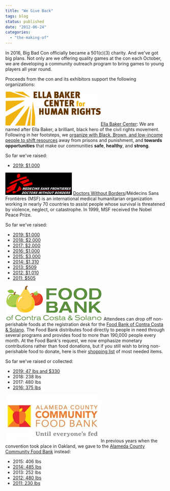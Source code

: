```yaml
---
title: "We Give Back"
tags: blog
status: published
date: "2012-06-24"
categories: 
  - "the-making-of"
---
```


In 2016, Big Bad Con officially became a 501(c)(3) charity. And we've got big plans. Not only are we offering quality games at the con each October, we are developing a community outreach program to bring games to young players all year round.

Proceeds from the con and its exhibitors support the following organizations:

[![](/images/EBC_Logo-300x107.png)](https://ellabakercenter.org/)[Ella Baker Center](https://ellabakercenter.org/): We are named after Ella Baker, a brilliant, black hero of the civil rights movement. Following in her footsteps, we [organize with Black, Brown, and low-income people to shift resources](https://ellabakercenter.org/member?language=en) away from prisons and punishment, and **towards opportunities** that make our communities **safe**, **healthy**, and **strong**.

So far we've raised:

- [2019: $1,000](https://www.bigbadcon.com/2019-ella-baker-center-donation/)

[![Doctors Without Borders](/images/msf-logo-header.jpg "Doctors Without Borders")](http://www.doctorswithoutborders.org) [Doctors Without Borders](http://www.doctorswithoutborders.org/)/Médecins Sans Frontières (MSF) is an international medical humanitarian organization working in nearly 70 countries to assist people whose survival is threatened by violence, neglect, or catastrophe. In 1999, MSF received the Nobel Peace Prize.

So far we've raised:

- [2019: $1,000](https://www.bigbadcon.com/2019-doctors-without-borders-donation/)
- [2018: $2,000](https://www.bigbadcon.com/2017-doctors-without-borders-contribution/)
- [2017: $2,000](https://www.bigbadcon.com/2017-doctors-without-borders-contribution/)
- [2016: $1,000](https://www.bigbadcon.com/2016-doctors-without-borders-contribution/)
- [2015: $3,000](https://www.bigbadcon.com/2015-more-good-than-weve-ever-done-before/)
- [2014: $1,310](https://www.bigbadcon.com/big-bad-con-2014-contributions/)
- [2013: $509](https://www.bigbadcon.com/big-bad-doctors/)
- [2012: $1,010](https://www.bigbadcon.com/giving-twice-as-much-at-big-bad-con-2011/)
- [2011: $505](https://www.bigbadcon.com/doing-good/)

[![Food Bank of Contra Costa Country and Solano](/images/FBCCS-Logo-sm.png)](https://www.foodbankccs.org) Attendees can drop off non-perishable foods at the registration desk for the [Food Bank of Contra Costa & Solano](https://www.foodbankccs.org). The Food Bank distributes food directly to people in need through several programs and provides food to more than 190,000 people every month. At the Food Bank's request, we now emphasize monetary contributions rather than food donations, but if you still wish to bring non-perishable food to donate, here is their [shopping list](https://www.bigbadcon.com/wp-content/uploads/2017/10/Food-Drive-Shopping-List.pdf) of most needed items.

So far we've raised or collected:

- [2019: 47 lbs and $330](https://www.bigbadcon.com/2019-feeding-america-donation/)
- 2018: 238 lbs
- 2017: 480 lbs
- [2016: 375 lbs](https://www.bigbadcon.com/375-pounds/)

[![](/images/https___cdn.evbuc_.com_images_46593185_26672553001_1_original-300x150.jpg)](https://www.accfb.org/)In previous years when the convention took place in Oakland, we gave to the [Alameda County Community Food Bank](https://www.accfb.org/) instead:

- 2015: 406 lbs
- [2014: 485 lbs](https://www.bigbadcon.com/2015-alameda-county-community-food-back-contributions/)
- 2013: 252 lbs
- [2012: 480 lbs](https://www.bigbadcon.com/480-pounds-of-goodness/)
- [2011: 230 lbs](https://www.bigbadcon.com/doing-good/)
